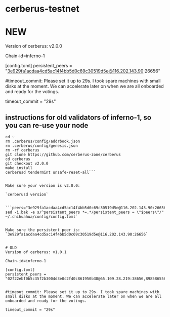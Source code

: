 # cerberus-testnet

# NEW
Version of cerberus: v2.0.0

Chain-id=inferno-1

[config.toml]
persistent_peers = "3e929fa1acdaa4cd5ac14f4bb5d0c69c30519d5e@116.202.143.90:26656"


#timeout_commit: Please set it up to 29s. I took spare machines with small disks at the moment. We can accelerate later on when we are all onboarded and ready for the votings. 

timeout_commit = "29s"

## instructions for old validators of inferno-1, so you can re-use your node


```sudo systemctl stop cerberusd
cd ~
rm .cerberus/config/addrbook.json
rm .cerberus/config/genesis.json
rm -rf cerberus
git clone https://github.com/cerberus-zone/cerberus
cd cerberus
git checkout v2.0.0
make install
cerberusd tendermint unsafe-reset-all```


Make sure your version is v2.0.0:

`cerberusd version`


```peers="3e929fa1acdaa4cd5ac14f4bb5d0c69c30519d5e@116.202.143.90:26656"
sed -i.bak -e s/^persistent_peers *=.*/persistent_peers = \"$peers\"/" ~/.chihuahua/config/config.toml`


Make sure the persistent peer is: `3e929fa1acdaa4cd5ac14f4bb5d0c69c30519d5e@116.202.143.90:26656`


# OLD
Version of cerberus: v1.0.1

Chain-id=inferno-1

[config.toml]
persistent_peers = "02f22ebf0b5c35f2b3004d3e0c2f40c861950b38@65.109.28.219:38656,898586556c71e1a8843dfb8986e65bb0687bb8df@116.202.143.94:21156"


#timeout_commit: Please set it up to 29s. I took spare machines with small disks at the moment. We can accelerate later on when we are all onboarded and ready for the votings. 

timeout_commit = "29s"


